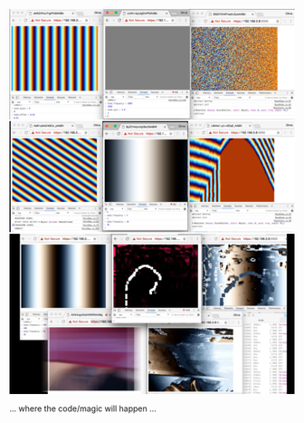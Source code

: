 ![main](images/3.png)
![main](images/3-2.png)
![main](images/main.png)

... where the code/magic will happen ...